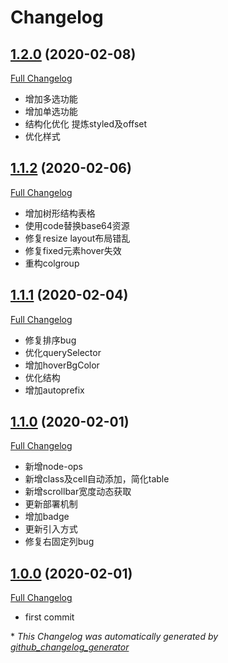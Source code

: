 # Changelog

## [1.2.0](https://github.com/peng92055/smart-table/tree/1.2.0) (2020-02-08)

[Full Changelog](https://github.com/peng92055/smart-table/compare/1.1.2...1.2.0)

- 增加多选功能
- 增加单选功能
- 结构化优化 提炼styled及offset
- 优化样式

## [1.1.2](https://github.com/peng92055/smart-table/tree/1.1.2) (2020-02-06)

[Full Changelog](https://github.com/peng92055/smart-table/compare/1.1.1...1.1.2)

- 增加树形结构表格
- 使用code替换base64资源
- 修复resize layout布局错乱
- 修复fixed元素hover失效
- 重构colgroup

## [1.1.1](https://github.com/peng92055/smart-table/tree/1.1.1) (2020-02-04)

[Full Changelog](https://github.com/peng92055/smart-table/compare/1.1.0...1.1.1)

- 修复排序bug
- 优化querySelector
- 增加hoverBgColor
- 优化结构
- 增加autoprefix

## [1.1.0](https://github.com/peng92055/smart-table/tree/1.1.0) (2020-02-01)

[Full Changelog](https://github.com/peng92055/smart-table/compare/1.0.0...1.1.0)

- 新增node-ops
- 新增class及cell自动添加，简化table
- 新增scrollbar宽度动态获取
- 更新部署机制
- 增加badge
- 更新引入方式
- 修复右固定列bug

## [1.0.0](https://github.com/peng92055/smart-table/tree/1.0.0) (2020-02-01)

[Full Changelog](https://github.com/peng92055/smart-table/compare/063595701304ffa26e4e6e20898fcaaffa3c27f9...1.1.0)
- first commit


\* *This Changelog was automatically generated by [github_changelog_generator](https://github.com/github-changelog-generator/github-changelog-generator)*
